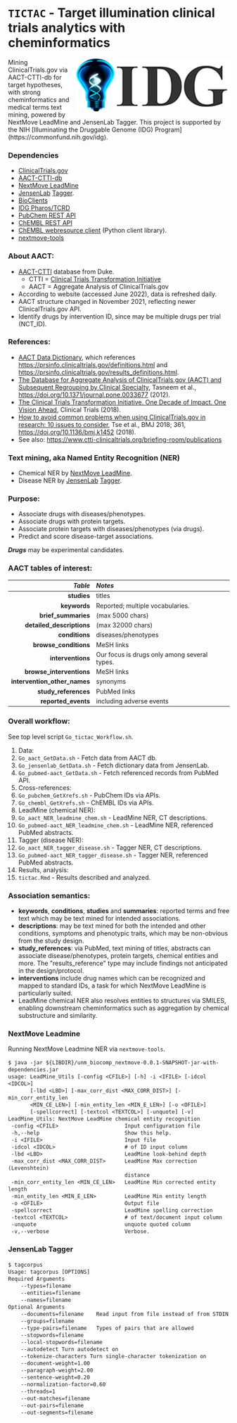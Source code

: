 # `TICTAC` - Target illumination clinical trials analytics with cheminformatics


<img align="right" src="/doc/images/IDG_logo.png" height="120">
Mining ClinicalTrials.gov via AACT-CTTI-db for target hypotheses, with strong
cheminformatics and medical terms text mining, powered by NextMove LeadMine
and JensenLab Tagger.  This project is supported by the NIH [Illuminating the Druggable Genome (IDG) Program](https://commonfund.nih.gov/idg).

### Dependencies

* [ClinicalTrials.gov](https://ClinicalTrials.gov)
* [AACT-CTTI-db](https://aact.ctti-clinicaltrials.org/)
* [NextMove LeadMine](https://nextmovesoftware.com)
* [JensenLab](https://jensenlab.org/) [Tagger](https://bitbucket.org/larsjuhljensen/tagger/).
* [BioClients](https://github.com/jeremyjyang/BioClients)
* [IDG Pharos/TCRD](https://pharos.nih.gov/)
* [PubChem REST API](https://pubchem.ncbi.nlm.nih.gov/rest/pug/)
* [ChEMBL REST API](https://www.ebi.ac.uk/chembl/ws)
* [ChEMBL webresource client](https://github.com/chembl/chembl_webresource_client) \(Python client library\).
* [nextmove-tools](https://github.com/unmtransinfo/nextmove-tools)

### About AACT:

* [AACT-CTTI](https://aact.ctti-clinicaltrials.org/) database from Duke.
  * CTTI = [Clinical Trials Transformation Initiative](https://ctti-clinicaltrials.org/)
  * AACT = Aggregate Analysis of ClinicalTrials.gov
* According to website (accessed June 2022), data is refreshed daily.
* AACT structure changed in November 2021, reflecting newer ClinicalTrials.gov API.
* Identify drugs by intervention ID, since may be multiple drugs per trial \(NCT\_ID\).

### References:

* [AACT Data Dictionary](https://aact.ctti-clinicaltrials.org/data_dictionary), which references <https://prsinfo.clinicaltrials.gov/definitions.html> and <https://prsinfo.clinicaltrials.gov/results_definitions.html>.
* [The Database for Aggregate Analysis of ClinicalTrials.gov (AACT) and Subsequent Regrouping by Clinical Specialty](https://journals.plos.org/plosone/article?id=10.1371/journal.pone.0033677), Tasneem et al., <https://doi.org/10.1371/journal.pone.0033677> (2012).
* [The Clinical Trials Transformation Initiative. One Decade of Impact. One Vision Ahead](https://journals.sagepub.com/toc/ctja/15/1_suppl), Clinical Trials (2018).
* [How to avoid common problems when using ClinicalTrials.gov in research: 10 issues to consider](https://www.bmj.com/content/361/bmj.k1452), Tse et al., BMJ 2018; 361, <https://doi.org/10.1136/bmj.k1452> (2018).
* See also: <https://www.ctti-clinicaltrials.org/briefing-room/publications>

### Text mining, aka Named Entity Recognition (NER)

* Chemical NER by [NextMove LeadMine](https://nextmovesoftware.com).
* Disease NER by [JensenLab](https://jensenlab.org/) [Tagger](https://github.com/larsjuhljensen/tagger/).

### Purpose:

* Associate drugs with diseases/phenotypes.
* Associate drugs with protein targets.
* Associate protein targets with diseases/phenotypes (via drugs).
* Predict and score disease-target associations.

___Drugs___ may be experimental candidates.

### AACT tables of interest:
| *Table* | *Notes* |
| ---: | :--- |
| **studies** | titles |
| **keywords** | Reported; multiple vocabularies. |
| **brief\_summaries** | (max 5000 chars) |
| **detailed\_descriptions** | (max 32000 chars) |
| **conditions** | diseases/phenotypes |
| **browse\_conditions** | MeSH links |
| **interventions** | Our focus is drugs only among several types. |
| **browse\_interventions** | MeSH links |
| **intervention\_other\_names** | synonyms |
| **study\_references** | PubMed links |
| **reported\_events** | including adverse events |

### Overall workflow:

See top level script `Go_tictac_Workflow.sh`.

1. Data:
  1. `Go_aact_GetData.sh` - Fetch data from AACT db.
  1. `Go_jensenlab_GetData.sh` - Fetch dictionary data from JensenLab.
  1. `Go_pubmed-aact_GetData.sh` - Fetch referenced records from PubMed API.
1. Cross-references:
  1. `Go_pubchem_GetXrefs.sh` - PubChem IDs via APIs.
  1. `Go_chembl_GetXrefs.sh` - ChEMBL IDs via APIs.
1. LeadMine (chemical NER):
  1. `Go_aact_NER_leadmine_chem.sh` - LeadMine NER, CT descriptions.
  1. `Go_pubmed-aact_NER_leadmine_chem.sh` - LeadMine NER, referenced PubMed abstracts.
1. Tagger (disease NER):
  1. `Go_aact_NER_tagger_disease.sh` - Tagger NER, CT descriptions.
  1. `Go_pubmed-aact_NER_tagger_disease.sh` - Tagger NER, referenced PubMed abstracts.
1. Results, analysis:
  1. `tictac.Rmd` - Results described and analyzed.

### Association semantics:
* **keywords**, **conditions**, **studies** and **summaries**: reported terms and free text which may be text mined for intended associations.
* **descriptions**:  may be text mined for both the intended and other conditions, symptoms and phenotypic traits, which may be non-obvious from the study design.
* **study\_references**: via PubMed, text mining of titles, abstracts can associate disease/phenotypes, protein targets, chemical entities and more.  The "results\_reference" type may include findings not anticipated in the design/protocol.
* **interventions** include drug names which can be recognized and mapped to standard IDs, a task for which NextMove LeadMine is particularly suited.
* LeadMine chemical NER also resolves entities to structures via SMILES, enabling downstream cheminformatics such as aggregation by chemical substructure and similarity.

### NextMove Leadmine

Running NextMove Leadmine NER via `nextmove-tools`.

```
$ java -jar ${LIBDIR}/unm_biocomp_nextmove-0.0.1-SNAPSHOT-jar-with-dependencies.jar
usage: LeadMine_Utils [-config <CFILE>] [-h] -i <IFILE> [-idcol <IDCOL>]
       [-lbd <LBD>] [-max_corr_dist <MAX_CORR_DIST>] [-min_corr_entity_len
       <MIN_CE_LEN>] [-min_entity_len <MIN_E_LEN>] [-o <OFILE>]
       [-spellcorrect] [-textcol <TEXTCOL>] [-unquote] [-v]
LeadMine_Utils: NextMove LeadMine chemical entity recognition
 -config <CFILE>                     Input configuration file
 -h,--help                           Show this help.
 -i <IFILE>                          Input file
 -idcol <IDCOL>                      # of ID input column
 -lbd <LBD>                          LeadMine look-behind depth
 -max_corr_dist <MAX_CORR_DIST>      LeadMine Max correction (Levenshtein)
                                     distance
 -min_corr_entity_len <MIN_CE_LEN>   LeadMine Min corrected entity length
 -min_entity_len <MIN_E_LEN>         LeadMine Min entity length
 -o <OFILE>                          Output file
 -spellcorrect                       LeadMine spelling correction
 -textcol <TEXTCOL>                  # of text/document input column
 -unquote                            unquote quoted column
 -v,--verbose                        Verbose.
```

### JensenLab Tagger

```
$ tagcorpus
Usage: tagcorpus [OPTIONS]
Required Arguments
	--types=filename
	--entities=filename
	--names=filename
Optional Arguments
	--documents=filename	Read input from file instead of from STDIN
	--groups=filename
	--type-pairs=filename	Types of pairs that are allowed
	--stopwords=filename
	--local-stopwords=filename
	--autodetect Turn autodetect on
	--tokenize-characters Turn single-character tokenization on
	--document-weight=1.00
	--paragraph-weight=2.00
	--sentence-weight=0.20
	--normalization-factor=0.60
	--threads=1
	--out-matches=filename
	--out-pairs=filename
	--out-segments=filename
```
